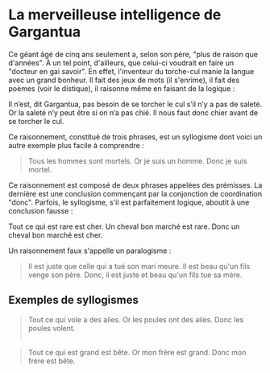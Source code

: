 # La merveilleuse intelligence de Gargantua

Ce géant âgé de cinq ans seulement a, selon son père, "plus de raison que d'années". À un tel point, d'ailleurs, que celui-ci voudrait en faire un "docteur en gai savoir". En effet, l'inventeur du torche-cul manie la langue avec un grand bonheur. Il fait des jeux de mots (il s'enrime), il fait des poèmes (voir le distique), il raisonne même en faisant de la logique :

Il n’est, dit Gargantua, pas besoin de se torcher le cul s’il n’y a pas de saleté. Or la saleté n’y peut être si on n’a pas chié. Il nous faut donc chier avant de se torcher le cul.

Ce raisonnement, constitué de trois phrases, est un syllogisme dont voici un autre exemple plus facile à comprendre :

>Tous les hommes sont mortels.
>Or je suis un homme.
>Donc je suis mortel.

Ce raisonnement est composé de deux phrases appelées des prémisses. La dernière est une conclusion commençant par la conjonction de coordination "donc". Parfois, le syllogisme, s'il est parfaitement logique, aboutit à une conclusion fausse :

Tout ce qui est rare est cher. Un cheval bon marché est rare. Donc un cheval bon marché est cher.

Un raisonnement faux s'appelle un paralogisme :

>Il est juste que celle qui a tué son mari meure. Il est beau qu'un fils venge son père. Donc, il est juste et beau qu'un fils tue sa mère.

## Exemples de syllogismes

>Tout ce qui vole a des ailes.
>Or les poules ont des ailes.
>Donc les poules volent.<br /><br />

>Tout ce qui est grand est bête.
>Or mon frère est grand.
>Donc mon frère est bête.


